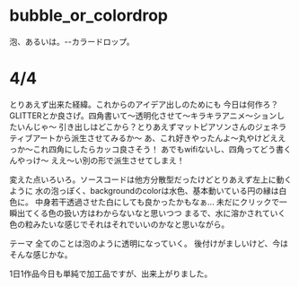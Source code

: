 # bubble_or_colordrop
泡、あるいは。--カラードロップ。

# 4/4
とりあえず出来た経緯。これからのアイデア出しのためにも
今日は何作ろ？GLITTERとか良さげ。四角書いて〜透明化させて〜キラキラアニメ〜ションしたいんじゃ〜
引き出しはどこから？とりあえずマットピアソンさんのジェネラティブアートから派生させてみるか〜
あ、これ好きやったんよ〜丸やけどええっか〜これ四角にしたらカッコ良さそう！
あでもwifiないし、四角ってどう書くんやっけ〜
ええ〜い別の形で派生させてしまえ！

変えた点いろいろ。ソースコードは他方分散型だったけどとりあえず左上に動くように
水の泡っぽく、backgroundのcolorは水色、基本動いている円の縁は白色に。
中身若干透過させた白にしても良かったかもなぁ...
未だにクリックで一瞬出てくる色の扱い方はわからないなと思いつつ
まるで、水に溶かされていく色の粒みたいな感じでそれはそれでいいのかなと思いながら。

テーマ
全てのことは泡のように透明になっていく。
後付けがましいけど、今はそんな感じかな。

1日1作品今日も単純で加工品ですが、出来上がりました。
